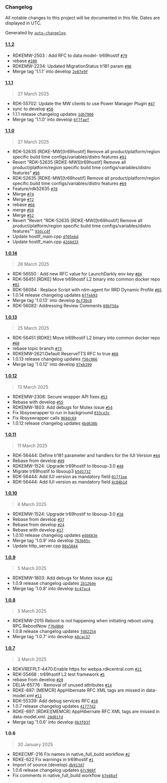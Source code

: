 ### Changelog

All notable changes to this project will be documented in this file. Dates are displayed in UTC.

Generated by [`auto-changelog`](https://github.com/CookPete/auto-changelog).

#### [1.1.2](https://github.com/rdkcentral/tr69hostif/compare/1.1.1...1.1.2)

- RDKEMW-2503 : Add RFC to data model- tr69hostif [`#79`](https://github.com/rdkcentral/tr69hostif/pull/79)
- rebase [`#100`](https://github.com/rdkcentral/tr69hostif/pull/100)
- RDKEMW-2234: Updated MigrationStatus tr181 param [`#96`](https://github.com/rdkcentral/tr69hostif/pull/96)
- Merge tag '1.1.1' into develop [`2e87e9f`](https://github.com/rdkcentral/tr69hostif/commit/2e87e9f85e3c46957dd59927fce3637175736b3c)

#### [1.1.1](https://github.com/rdkcentral/tr69hostif/compare/1.1.0...1.1.1)

> 27 March 2025

- RDK-55702: Update the MW clients to use Power Manager Plugin [`#47`](https://github.com/rdkcentral/tr69hostif/pull/47)
- sync to develop [`#58`](https://github.com/rdkcentral/tr69hostif/pull/58)
- 1.1.1 release changelog updates [`1db7900`](https://github.com/rdkcentral/tr69hostif/commit/1db790041e0af21131182dd3d5c9d911253a83e2)
- Merge tag '1.1.0' into develop [`6f7faef`](https://github.com/rdkcentral/tr69hostif/commit/6f7faef0a12bd75bbd9a1f126f60610b278b70e4)

#### [1.1.0](https://github.com/rdkcentral/tr69hostif/compare/1.0.14...1.1.0)

> 27 March 2025

- RDK-52635 [RDKE-MW][tr69hostif] Remove all product/platform/region specific build time configs/variables/distro features [`#91`](https://github.com/rdkcentral/tr69hostif/pull/91)
- Revert "RDK-52635 [RDKE-MW][tr69hostif] Remove all product/platform/region specific build time configs/variables/distro features" [`#90`](https://github.com/rdkcentral/tr69hostif/pull/90)
- RDK-52635 [RDKE-MW][tr69hostif] Remove all product/platform/region specific build time configs/variables/distro features [`#69`](https://github.com/rdkcentral/tr69hostif/pull/69)
- Feature/rdk52635 [`#78`](https://github.com/rdkcentral/tr69hostif/pull/78)
- Merge [`#74`](https://github.com/rdkcentral/tr69hostif/pull/74)
- Merge [`#72`](https://github.com/rdkcentral/tr69hostif/pull/72)
- rebase [`#66`](https://github.com/rdkcentral/tr69hostif/pull/66)
- merge [`#59`](https://github.com/rdkcentral/tr69hostif/pull/59)
- Merge  [`#52`](https://github.com/rdkcentral/tr69hostif/pull/52)
- Revert "Revert "RDK-52635 [RDKE-MW][tr69hostif] Remove all product/platform/region specific build time configs/variables/distro features"" [`93dccdf`](https://github.com/rdkcentral/tr69hostif/commit/93dccdfb662a00c113d909488be04e98cfcd3c20)
- Update hostIf_main.cpp [`df05ebd`](https://github.com/rdkcentral/tr69hostif/commit/df05ebdbffedbfd129ae68b32122a2b7d1280635)
- Update hostIf_main.cpp [`42d4d33`](https://github.com/rdkcentral/tr69hostif/commit/42d4d336432611ff5b9aba5871622558919e3010)

#### [1.0.14](https://github.com/rdkcentral/tr69hostif/compare/1.0.13...1.0.14)

> 26 March 2025

- RDK-56550 : Add new RFC value for LaunchDarkly env key [`#84`](https://github.com/rdkcentral/tr69hostif/pull/84)
- RDK-56451 [RDKE] Move tr69hostif L2 binary into common docker repo [`#82`](https://github.com/rdkcentral/tr69hostif/pull/82)
- RDK-56084 : Replace Script with rdm-agent for RRD Dynamic Profile [`#65`](https://github.com/rdkcentral/tr69hostif/pull/65)
- 1.0.14 release changelog updates [`6ffeb93`](https://github.com/rdkcentral/tr69hostif/commit/6ffeb93932575399dc910e74230d69999d4017f7)
- Merge tag '1.0.13' into develop [`0cf30c0`](https://github.com/rdkcentral/tr69hostif/commit/0cf30c03ebae0f3cab8041551b2b2b299d5e128f)
- RDK-56082: Addressing Review Comments [`89bf58a`](https://github.com/rdkcentral/tr69hostif/commit/89bf58aeea8828adde28a4ff8bf858bbfc642e27)

#### [1.0.13](https://github.com/rdkcentral/tr69hostif/compare/1.0.12...1.0.13)

> 25 March 2025

- RDK-56451 [RDKE] Move tr69hostif L2 binary into common docker repo [`#60`](https://github.com/rdkcentral/tr69hostif/pull/60)
- rebase topic branch [`#73`](https://github.com/rdkcentral/tr69hostif/pull/73)
- RDKEMW-2621:Default ReserveTTS RFC to true [`#68`](https://github.com/rdkcentral/tr69hostif/pull/68)
- 1.0.13 release changelog updates [`f56c066`](https://github.com/rdkcentral/tr69hostif/commit/f56c066f49c0f97be48efd3d011ac42136f609dd)
- Merge tag '1.0.12' into develop [`97eb199`](https://github.com/rdkcentral/tr69hostif/commit/97eb19993dc0220d362ea5c4602f292397d221ef)

#### [1.0.12](https://github.com/rdkcentral/tr69hostif/compare/1.0.11...1.0.12)

> 13 March 2025

- RDKEMW-2308: Secure wrapper API fixes [`#53`](https://github.com/rdkcentral/tr69hostif/pull/53)
- Rebase with develop [`#55`](https://github.com/rdkcentral/tr69hostif/pull/55)
- RDKEMW-1803: Add debugs for Mutex issue [`#54`](https://github.com/rdkcentral/tr69hostif/pull/54)
- Fix libsyswrapper to run in background [`033ce3c`](https://github.com/rdkcentral/tr69hostif/commit/033ce3c77f38e3c0b8b80b98b9a8184d942ca0ba)
- Fix libsyswrapper calls [`969dc69`](https://github.com/rdkcentral/tr69hostif/commit/969dc69d2bd1ad05f8597b009c91846cee3d7ea1)
- 1.0.12 release changelog updates [`4bd638b`](https://github.com/rdkcentral/tr69hostif/commit/4bd638ba5afb4a88143c18e2452694d14b6703ba)

#### [1.0.11](https://github.com/rdkcentral/tr69hostif/compare/1.0.10...1.0.11)

> 11 March 2025

- RDK-56444: Define tr181 parameter and handlers for the IUI Version [`#44`](https://github.com/rdkcentral/tr69hostif/pull/44)
- Rebase from develop [`#49`](https://github.com/rdkcentral/tr69hostif/pull/49)
- RDKEMW-1524: Upgrade tr69hostif to libsoup-3.0 [`#48`](https://github.com/rdkcentral/tr69hostif/pull/48)
- Migrate tr69hostif to libsoup3 [`b5d1732`](https://github.com/rdkcentral/tr69hostif/commit/b5d173213a18e77e85efd4963af15b00442c701e)
- RDK-56444: Add IUI version as mandatory field [`017f1ee`](https://github.com/rdkcentral/tr69hostif/commit/017f1ee6acb556ba6c93b9c60cb3dd993196f32e)
- RDK-56444: Add IUI version as mandatory field [`4c04b1d`](https://github.com/rdkcentral/tr69hostif/commit/4c04b1d0ddc61cd292ec4eda19ce543f4d7c41b0)

#### [1.0.10](https://github.com/rdkcentral/tr69hostif/compare/1.0.9...1.0.10)

> 6 March 2025

- RDKEMW-1524: Upgrade tr69hostif to libsoup-3.0 [`#16`](https://github.com/rdkcentral/tr69hostif/pull/16)
- Rebase from develop [`#37`](https://github.com/rdkcentral/tr69hostif/pull/37)
- Rebase from develop [`#24`](https://github.com/rdkcentral/tr69hostif/pull/24)
- Rebase with develop [`#17`](https://github.com/rdkcentral/tr69hostif/pull/17)
- 1.0.10 release changelog updates [`edd483e`](https://github.com/rdkcentral/tr69hostif/commit/edd483ee04648fb081bff93ccc0d0b882653c6ce)
- Merge tag '1.0.9' into develop [`763605c`](https://github.com/rdkcentral/tr69hostif/commit/763605c3a2489875062e530327aa801e20ea81ab)
- Update http_server.cpp [`80a5044`](https://github.com/rdkcentral/tr69hostif/commit/80a5044813baeea57db9b9d505ac9522226d575d)

#### [1.0.9](https://github.com/rdkcentral/tr69hostif/compare/1.0.8...1.0.9)

> 5 March 2025

- RDKEMW-1803: Add debugs for Mutex issue [`#32`](https://github.com/rdkcentral/tr69hostif/pull/32)
- 1.0.9 release changelog updates [`2b1264e`](https://github.com/rdkcentral/tr69hostif/commit/2b1264ea3141e3a43165a6371fa363bfc6330696)
- Merge tag '1.0.8' into develop [`6c47ac4`](https://github.com/rdkcentral/tr69hostif/commit/6c47ac49bc702139b011cd44eb8e0c68d8a7ea2b)

#### [1.0.8](https://github.com/rdkcentral/tr69hostif/compare/1.0.7...1.0.8)

> 5 March 2025

- RDKEMW-2015 Reboot is not happening when initiating reboot using RPC.RebootNow [`f76d8b0`](https://github.com/rdkcentral/tr69hostif/commit/f76d8b0dd44f37faa9f4f097e3c8d179948d9ccd)
- 1.0.8 release changelog updates [`fd82254`](https://github.com/rdkcentral/tr69hostif/commit/fd82254dbb56648e41ee1cf39dc3724ba6416159)
- Merge tag '1.0.7' into develop [`48cac37`](https://github.com/rdkcentral/tr69hostif/commit/48cac376d46d1796963e5b6e563b719b7ffa95f0)

#### [1.0.7](https://github.com/rdkcentral/tr69hostif/compare/1.0.6...1.0.7)

> 3 March 2025

- RDKVREFPLT-4470:Enable https for webpa.rdkcentral.com [`#21`](https://github.com/rdkcentral/tr69hostif/pull/21)
- RDK-55468 : tr69hsotif L2 test framework [`#5`](https://github.com/rdkcentral/tr69hostif/pull/5)
- rebase from develop [`#20`](https://github.com/rdkcentral/tr69hostif/pull/20)
- DELIA-65776 : Removal of unused attributes [`#14`](https://github.com/rdkcentral/tr69hostif/pull/14)
- RDKE-697: [MEMCR] AppHibernate RFC XML tags are missed in data-model.xml [`#11`](https://github.com/rdkcentral/tr69hostif/pull/11)
- RDK-55339: Add debug services RFC [`#10`](https://github.com/rdkcentral/tr69hostif/pull/10)
- 1.0.7 release changelog updates [`41777d2`](https://github.com/rdkcentral/tr69hostif/commit/41777d2466b09db9a975a5c7ccf25ab1496d651c)
- RDKE-697: [RDKE][MEMCR] AppHibernate RFC XML tags are missed in data-model.xml. [`28d01fd`](https://github.com/rdkcentral/tr69hostif/commit/28d01fd31d0dd2493126936521567190ea83b077)
- Merge tag '1.0.6' into develop [`0b3f03f`](https://github.com/rdkcentral/tr69hostif/commit/0b3f03f65014dea97c4d64c71fd184f974cbf642)

#### 1.0.6

> 30 January 2025

- RDKECMF-216 Fix names in native_full_build workflow [`#2`](https://github.com/rdkcentral/tr69hostif/pull/2)
- RDKE-622 Fix warnings in tr69hostif [`#1`](https://github.com/rdkcentral/tr69hostif/pull/1)
- Import of source (develop) [`db913d7`](https://github.com/rdkcentral/tr69hostif/commit/db913d7e78c379f68c2743350abf00b185314946)
- 1.0.6  release changelog updates [`67c968f`](https://github.com/rdkcentral/tr69hostif/commit/67c968f937dc7680bfd7f48196a6e0438d7faba6)
- Fix comments in native_full_build workflow [`b7e46af`](https://github.com/rdkcentral/tr69hostif/commit/b7e46af54c78bba2dd9fecfd8fb75766756aedd8)
